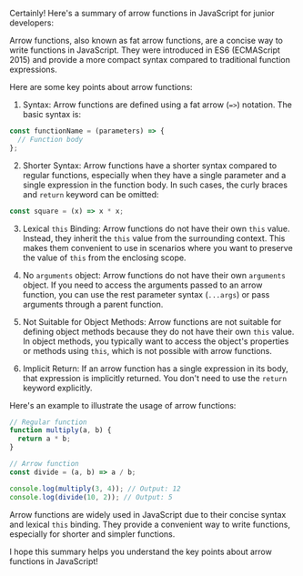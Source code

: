 Certainly! Here's a summary of arrow functions in JavaScript for junior developers:

Arrow functions, also known as fat arrow functions, are a concise way to write functions in JavaScript. They were introduced in ES6 (ECMAScript 2015) and provide a more compact syntax compared to traditional function expressions.

Here are some key points about arrow functions:

1. Syntax: Arrow functions are defined using a fat arrow (`=>`) notation. The basic syntax is:

```javascript
const functionName = (parameters) => {
  // Function body
};
```

2. Shorter Syntax: Arrow functions have a shorter syntax compared to regular functions, especially when they have a single parameter and a single expression in the function body. In such cases, the curly braces and `return` keyword can be omitted:

```javascript
const square = (x) => x * x;
```

3. Lexical `this` Binding: Arrow functions do not have their own `this` value. Instead, they inherit the `this` value from the surrounding context. This makes them convenient to use in scenarios where you want to preserve the value of `this` from the enclosing scope.

4. No `arguments` object: Arrow functions do not have their own `arguments` object. If you need to access the arguments passed to an arrow function, you can use the rest parameter syntax (`...args`) or pass arguments through a parent function.

5. Not Suitable for Object Methods: Arrow functions are not suitable for defining object methods because they do not have their own `this` value. In object methods, you typically want to access the object's properties or methods using `this`, which is not possible with arrow functions.

6. Implicit Return: If an arrow function has a single expression in its body, that expression is implicitly returned. You don't need to use the `return` keyword explicitly.

Here's an example to illustrate the usage of arrow functions:

```javascript
// Regular function
function multiply(a, b) {
  return a * b;
}

// Arrow function
const divide = (a, b) => a / b;

console.log(multiply(3, 4)); // Output: 12
console.log(divide(10, 2)); // Output: 5
```

Arrow functions are widely used in JavaScript due to their concise syntax and lexical `this` binding. They provide a convenient way to write functions, especially for shorter and simpler functions.

I hope this summary helps you understand the key points about arrow functions in JavaScript!
